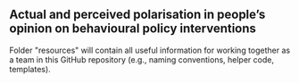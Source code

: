 ## Actual and perceived polarisation in people’s opinion on behavioural policy interventions

Folder "resources" will contain all useful information for working together as a team in this GitHub repository (e.g., naming conventions, helper code, templates). 

